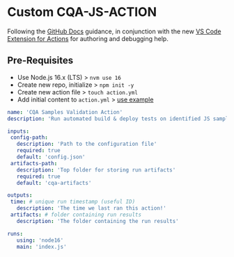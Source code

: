 # Custom CQA-JS-ACTION 

Following the [GitHub Docs](https://docs.github.com/en/actions/creating-actions/creating-a-javascript-action) guidance, in conjunction with the new [VS Code Extension for Actions](https://marketplace.visualstudio.com/items?itemName=github.vscode-github-actions) for authoring and debugging help.

## Pre-Requisites

 * Use Node.js 16.x (LTS) > `nvm use 16`
 * Create new repo, initialize > `npm init -y`
 * Create new action file > `touch action.yml`
 * Add initial content to `action.yml` > [use example](https://docs.github.com/en/actions/creating-actions/creating-a-javascript-action#creating-an-action-metadata-file) 

 ```yaml
name: 'CQA Samples Validation Action'
description: 'Run automated build & deploy tests on identified JS sample repos'

inputs:
  config-path:
    description: 'Path to the configuration file'
    required: true
    default: 'config.json'
  artifacts-path:
    description: 'Top folder for storing run artifacts'
    required: true
    default: 'cqa-artifacts'

outputs:
  time: # unique run timestamp (useful ID)
    description: 'The time we last ran this action!'
  artifacts: # folder containing run results
    description: 'The folder containing the run results'

runs:
    using: 'node16'
    main: 'index.js'
```